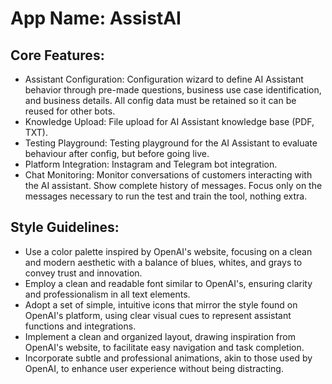 # **App Name**: AssistAI

## Core Features:

- Assistant Configuration: Configuration wizard to define AI Assistant behavior through pre-made questions, business use case identification, and business details. All config data must be retained so it can be reused for other bots.
- Knowledge Upload: File upload for AI Assistant knowledge base (PDF, TXT).
- Testing Playground: Testing playground for the AI Assistant to evaluate behaviour after config, but before going live.
- Platform Integration: Instagram and Telegram bot integration.
- Chat Monitoring: Monitor conversations of customers interacting with the AI assistant. Show complete history of messages. Focus only on the messages necessary to run the test and train the tool, nothing extra.

## Style Guidelines:

- Use a color palette inspired by OpenAI's website, focusing on a clean and modern aesthetic with a balance of blues, whites, and grays to convey trust and innovation.
- Employ a clean and readable font similar to OpenAI's, ensuring clarity and professionalism in all text elements.
- Adopt a set of simple, intuitive icons that mirror the style found on OpenAI's platform, using clear visual cues to represent assistant functions and integrations.
- Implement a clean and organized layout, drawing inspiration from OpenAI's website, to facilitate easy navigation and task completion.
- Incorporate subtle and professional animations, akin to those used by OpenAI, to enhance user experience without being distracting.